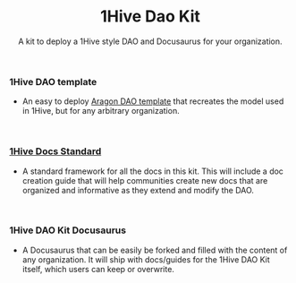 <h1 align='center'>1Hive Dao Kit</h1>
<p align='center'>A kit to deploy a 1Hive style DAO and Docusaurus for your organization.</p>

<br>

### 1Hive DAO template
- An easy to deploy [Aragon DAO template](https://hack.aragon.org/docs/templates-intro) that recreates the model used in 1Hive, but for any arbitrary organization. 

<br>

### [1Hive Docs Standard](https://github.com/1Hive/standards)
- A standard framework for all the docs in this kit. This will include a doc creation guide that will help communities create new docs that are organized and informative as they extend and modify the DAO.

<br>

### 1Hive DAO Kit Docusaurus
- A Docusaurus that can be easily be forked and filled with the content of any organization. It will ship with docs/guides for the 1Hive DAO Kit itself, which users can keep or overwrite.

<br>
